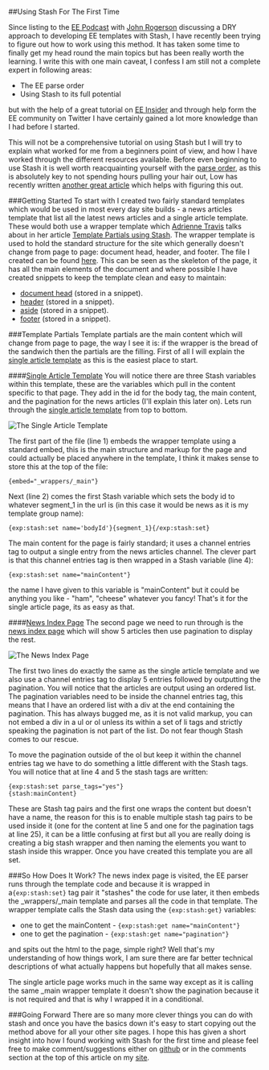 ##Using Stash For The First Time

Since listing to the [EE Podcast][] with [John Rogerson][] discussing a DRY approach to developing EE templates with Stash, I have recently been trying to figure out how to work using this method. It has taken some time to finally get my head round the main topics but has been really worth the learning. I write this with one main caveat, I confess I am still not a complete expert in following areas:

* The EE parse order
* Using Stash to its full potential

but with the help of a great tutorial on [EE Insider][] and through help form the EE community on Twitter I have certainly gained a lot more knowledge than I had before I started.

This will not be a comprehensive tutorial on using Stash but I will try to explain what worked for me from a beginners point of view, and how I have worked through the different resources available. Before even beginning to use Stash it is well worth reacquainting yourself with the [parse order][], as this is absolutely key to not spending hours pulling your hair out, Low has recently written [another great article][] which helps with figuring this out.

###Getting Started
To start with I created two fairly standard templates which would be used in most every day site builds - a news articles template that list all the latest news articles and a single article template. These would both use a wrapper template which [Adrienne Travis][] talks about in her article [Template Partials using Stash][]. The wrapper template is used to hold the standard structure for the site which generally doesn't change from page to page: document head, header, and footer. The file I created can be found [here][]. This can be seen as the skeleton of the page, it has all the main elements of the document and where possible I have created snippets to keep the template clean and easy to maintain:

* [document head][]  (stored in a snippet).
* [header][] (stored in a snippet).
* [aside][] (stored in a snippet).
* [footer][] (stored in a snippet).

###Template Partials
Template partials are the main content which will change from page to page, the way I see it is: if the wrapper is the bread of the sandwich then the partials are the filling. First of all I will explain the [single article template][] as this is the easiest place to start.
 
####[Single Article Template][]
You will notice there are three Stash variables within this template, these are the variables which pull in the content specific to that page. They add in the id for the body tag, the main content, and the pagination for the news articles (I'll explain this later on).  Lets run through the [single article template][] from top to bottom.

![The Single Article Template][]

The first part of the file (line 1) embeds the wrapper template using a standard embed, this is the main structure and markup for the page and could actually be placed anywhere in the template, I think it makes sense to store this at the top of the file:

	{embed="_wrappers/_main"}

Next (line 2) comes the first Stash variable which sets the body id to whatever segment_1 in the url is (in this case it would be news as it is my template group name):

	{exp:stash:set name='bodyId'}{segment_1}{/exp:stash:set}
	
The main content for the page is fairly standard; it uses a channel entries tag to output a single entry from the news articles channel. The clever part is that this channel entries tag is then wrapped in a Stash variable (line 4):

	{exp:stash:set name="mainContent"}

the name I have given to this variable is "mainContent" but it could be anything you like - "ham", "cheese" whatever you fancy!
That's it for the single article page, its as easy as that.

####[News Index Page][]
The second page we need to run through is the [news index page][] which will show 5 articles then use pagination to display the rest.

![The News Index Page][]

The first two lines do exactly the same as the single article template and we also use a channel entries tag to display 5 entries followed by outputting the pagination. You will notice that the articles are output using an ordered list. The pagination variables need to be inside the channel entries tag, this means that I have an ordered list with a div at the end containing the pagination. This has always bugged me, as it is not valid markup, you can not embed a div in a ul or ol unless its within a set of li tags and strictly speaking the pagination is not part of the list. Do not fear though Stash comes to our rescue.

To move the pagination outside of the ol but keep it within the channel entries tag we have to do something a little different with the Stash tags. You will notice that at line 4 and 5 the stash tags are written:

	{exp:stash:set parse_tags="yes"}
	{stash:mainContent}

These are Stash tag pairs and the first one wraps the content but doesn't have a name, the reason for this is to enable multiple stash tag pairs to be used inside it (one for the content at line 5 and one for the pagination tags at line 25), it can be a little confusing at first but all you are really doing is creating a big stash wrapper and then naming the elements you want to stash inside this wrapper. Once you have created this template you are all set.

###So How Does It Work?
The news index page is visited, the EE parser runs through the template code and because it is wrapped in a`{exp:stash:set}` tag pair it "stashes" the code for use later, it then embeds the _wrappers/_main template and parses all the code in that template. The wrapper template calls the Stash data using the `{exp:stash:get}` variables:

 * one to get the mainContent - `{exp:stash:get name="mainContent"}`
 * one to get the pagination - `{exp:stash:get name="pagination"}`

and spits out the html to the page, simple right? Well that's my understanding of how things work, I am sure there are far better technical descriptions of what actually happens but hopefully that all makes sense.

The single article page works much in the same way except as it is calling the same _main wrapper template it doesn't show the pagination because it is not required and that is why I wrapped it in a conditional.
  
###Going Forward
There are so many more clever things you can do with stash and once you have the basics down it's easy to start copying out the method above for all your other site pages. I hope this has given a short insight into how I found working with Stash for the first time and please feel free to make comment/suggestions either on [github][] or in the comments section at the top of this article on my [site][].

[EE Podcast]:http://ee-podcast.com/episodes/dry-techniques-with-ee
[EE Insider]:http://eeinsider.com/articles/template-partials-using-stash
[parse order]:http://loweblog.com/downloads/ee-parse-order.pdf
[another great article]:http://gotolow.com/blog/parse-order-and-low-variables
[Template Partials using Stash]:http://eeinsider.com/articles/template-partials-using-stash
[here]:https://github.com/expressionengine/stash-example/blob/master/_wrappers.group/_main.html
[document head]:https://github.com/expressionengine/stash-example/blob/master/snippets/sn_document_head.html
[header]:https://github.com/expressionengine/stash-example/blob/master/snippets/sn_header.html
[aside]:https://github.com/expressionengine/stash-example/blob/master/snippets/sn_aside.html
[footer]:https://github.com/expressionengine/stash-example/blob/master/snippets/sn_footer.html
[single article template]:https://github.com/expressionengine/stash-example/blob/master/news.group/article.html
[Single Article Template]:https://github.com/expressionengine/stash-example/blob/master/news.group/article.html
[single article template]:https://github.com/expressionengine/stash-example/blob/master/news.group/article.html
[The Single Article Template]:http://images.garethredfern.com/articles/stash-example-article.jpg
[News Index Page]:https://github.com/expressionengine/stash-example/blob/master/news.group/index.html
[news index page]:https://github.com/expressionengine/stash-example/blob/master/news.group/index.html
[The News Index Page]:http://images.garethredfern.com/articles/stash-example-news-index.jpg
[github]:https://github.com/expressionengine/stash-example
[John Rogerson]:http://iboxifoo.com
[Adrienne Travis]:http://twitter.com/#!/adrienneleigh
[site]:http://garethredfern.com/article/using-stash-for-the-first-time
